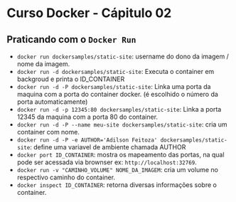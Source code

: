 # Curso Docker - Cápitulo 02

## Praticando com o `Docker Run`
- `docker run dockersamples/static-site`: username do dono da imagem / nome da imagem.
- `docker run -d dockersamples/static-site`: Executa o container em backgroud e printa o ID_CONTAINER
- `docker run -d -P dockersamples/static-site`: Linka uma porta da maquina com a porta do container docker. (é escolhido o número da porta automaticamente)
- `docker run -d -p 12345:80 dockersamples/static-site`: Linka a porta 12345 da maquina com a porta 80 do container.
- `docker run -d -P --name meu-site dockersamples/static-site`: cria um container com nome.
- `docker run -d -P -e AUTHOR='Adilson Feitoza' dockersamples/static-site`: define uma variavel de ambiente chamada AUTHOR
- `docker port ID_CONTAINER`: mostra os mapeamento das portas, na qual pode ser acessada via brownser ex: `http://localhost:32769`.
- `docker run -v "CAMINHO_VOLUME" NOME_DA_IMAGEM`: cria um volume no respectivo caminho do container.
- `docker inspect ID_CONTAINER`: retorna diversas informações sobre o container.
